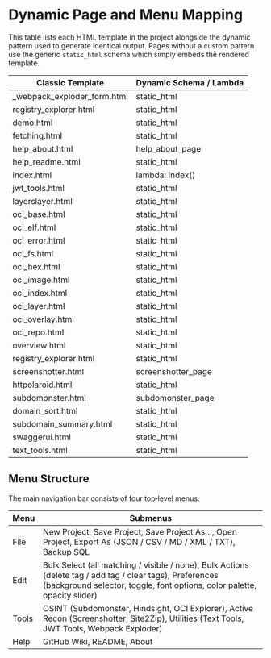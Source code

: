 # Dynamic Page and Menu Mapping

This table lists each HTML template in the project alongside the dynamic pattern used to generate identical output. Pages without a custom pattern use the generic `static_html` schema which simply embeds the rendered template.

| Classic Template | Dynamic Schema / Lambda |
|------------------|------------------------|
| _webpack_exploder_form.html | static_html |
| registry_explorer.html | static_html |
| demo.html | static_html |
| fetching.html | static_html |
| help_about.html | help_about_page |
| help_readme.html | static_html |
| index.html | lambda: index() |
| jwt_tools.html | static_html |
| layerslayer.html | static_html |
| oci_base.html | static_html |
| oci_elf.html | static_html |
| oci_error.html | static_html |
| oci_fs.html | static_html |
| oci_hex.html | static_html |
| oci_image.html | static_html |
| oci_index.html | static_html |
| oci_layer.html | static_html |
| oci_overlay.html | static_html |
| oci_repo.html | static_html |
| overview.html | static_html |
| registry_explorer.html | static_html |
| screenshotter.html | screenshotter_page |
| httpolaroid.html | static_html |
| subdomonster.html | subdomonster_page |
| domain_sort.html | static_html |
| subdomain_summary.html | static_html |
| swaggerui.html | static_html |
| text_tools.html | static_html |

## Menu Structure

The main navigation bar consists of four top‑level menus:

| Menu | Submenus |
|------|----------|
| File | New Project, Save Project, Save Project As…, Open Project, Export As (JSON / CSV / MD / XML / TXT), Backup SQL |
| Edit | Bulk Select (all matching / visible / none), Bulk Actions (delete tag / add tag / clear tags), Preferences (background selector, toggle, font options, color palette, opacity slider) |
| Tools | OSINT (Subdomonster, Hindsight, OCI Explorer), Active Recon (Screenshotter, Site2Zip), Utilities (Text Tools, JWT Tools, Webpack Exploder) |
| Help | GitHub Wiki, README, About |
